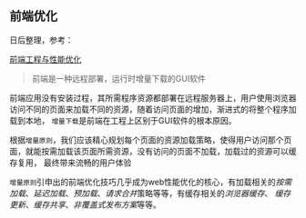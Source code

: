 ## 前端优化

日后整理，参考：

[前端工程与性能优化](https://github.com/fouber/blog/issues/3)

> 前端是一种远程部署，运行时增量下载的GUI软件

前端应用没有安装过程，其所需程序资源都部署在远程服务器上，用户使用浏览器访问不同的页面来加载不同的资源，随着访问页面的增加，渐进式的将整个程序加载到本地，
`增量下载`是前端在工程上区别于GUI软件的根本原因。

根据`增量原则`，我们应该精心规划每个页面的资源加载策略，使得用户访问那个页面，就能按需加载该页面所需资源，没有访问的页面不加载，加载过的资源可以缓存复用，
最终带来流畅的用户体验

`增量原则`引申出的前端优化技巧几乎成为web性能优化的核心，有加载相关的*按需加载*、*延迟加载*、*预加载*、*请求合并*策略等等，有缓存相关的*浏览器缓存*、
*缓存更新*、*缓存共享*、*非覆盖式发布方案*等等。
